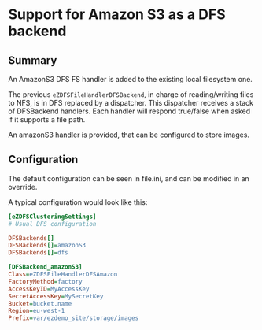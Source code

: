 # Support for Amazon S3 as a DFS backend

## Summary

An AmazonS3 DFS FS handler is added to the existing local filesystem one.

The previous `eZDFSFileHandlerDFSBackend`, in charge of reading/writing files to NFS, is in DFS replaced by a dispatcher.
This dispatcher receives a stack of DFSBackend handlers. Each handler will respond true/false when asked if it supports
a file path.

An amazonS3 handler is provided, that can be configured to store images.

## Configuration

The default configuration can be seen in file.ini, and can be modified in an override.

A typical configuration would look like this:

```ini
[eZDFSClusteringSettings]
# Usual DFS configuration

DFSBackends[]
DFSBackends[]=amazonS3
DFSBackends[]=dfs

[DFSBackend_amazonS3]
Class=eZDFSFileHandlerDFSAmazon
FactoryMethod=factory
AccessKeyID=MyAccessKey
SecretAccessKey=MySecretKey
Bucket=bucket.name
Region=eu-west-1
Prefix=var/ezdemo_site/storage/images
